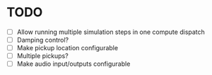 # TODO

- [ ] Allow running multiple simulation steps in one compute dispatch
- [ ] Damping control?
- [ ] Make pickup location configurable
- [ ] Multiple pickups?
- [ ] Make audio input/outputs configurable